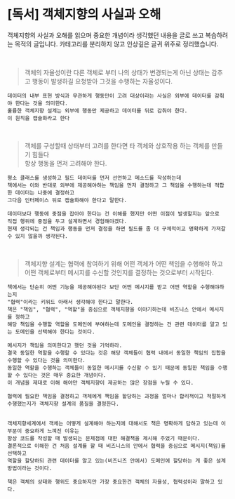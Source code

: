 # [독서] 객체지향의 사실과 오해

객체지향의 사실과 오해를 읽으며 중요한 개념이라 생각했던 내용을 글로 쓰고 복습하려는 목적의 글입니다. 
카테고리를 분리하지 않고 인상깊은 글귀 위주로 정리했습니다. 

<br/>

> 객체의 자율성이란 다른 객체로 부터 나의 상태가 변경되는게 아닌 
상태는 감추고 행동이 발생하길 요청받아 그것을 수행하는 자율성이다. 

```
데이터의 내부 표현 방식과 무관하게 행동만이 고려 대상이라는 사실은 외부에 데이터를 감춰야 한다는 것을 의미한다. 
훌륭한 객체지향 설계는 외부에 행동만 제공하고 데이터를 뒤로 감춰야 한다. 
이 원칙을 캡슐화라고 한다
```

<br/>

>객체를 구성할때 상태부터 고려를 한다면 타 객체와 상호작용 하는 객체를 만들기 힘들다   
항상 행동을 먼저 고려해야 한다.

```
평소 클래스를 생성하고 필드 데이터를 먼저 선언하고 메소드를 작성하는데 
책에서는 이와 반대로 외부에 제공해야하는 책임을 먼저 결정하고 그 책임을 수행하는데 적합한 데이터는 나중에 결정하고 
그다음 인터페이스 뒤로 캡슐화해야 한다고 말한다. 

데이터보다 행동에 중점을 잡아야 한다는 건 이해를 했지만 어떤 이점이 발생할지는 앞으로
직접 행위에 중점을 두고 설계하면서 경험해야겠다. 
현재 생각되는 건 책임과 행동을 먼저 결정을 하면 필드를 좀 더 구체적이고 명확하게 가져갈 수 있지 않을까 생각된다.
```
<br/>

> 객체지향 설계는 협력에 참여하기 위해 어떤 객체가 어떤 책임을 수행해야 하고
> 어떤 객체로부터 메시지를 수신할 것인지를 결정하는 것으로부터 시작된다.
```
책에서는 단순히 어떤 기능을 제공해야된다 보단 어떤 메시지를 받고 어떤 역할을 수행해야하는지 
"협력"이라는 키워드 아래서 생각해야 한다고 말한다. 
책은 "책임", "협력", "역할"을 중심으로 객체지향을 이야기하는데 비즈니스 안에서 메시지를 정하고 
해당 책임을 수행할 역할을 도메인에 부여하는데 도메인을 결정하는 건 관련 데이터를 알고 있는 도메인을 선택해야 한다는 것이다. 

메시지가 책임을 의미한다고 했던 것을 기억하라. 
결국 동일한 역할을 수행할 수 있다는 것은 해당 객체들이 협력 내에서 동일한 책임의 집합을 수행할 수 있다는 것을 의미한다. 
동일한 역할을 수행하는 객체들이 동일한 메시지를 수신할 수 있기 때문에 동일한 책임을 수행할 수 있다는 것은 매우 중요한 개념이다. 
이 개념을 제대로 이해 해야만 객체지향이 제공하는 많은 장점을 누릴 수 있다.
 
협력에 필요한 책임을 결정하고 객체에게 책임을 할당하는 과정을 얼마나 합리적이고 적절하게 수행했는지가 객체지향 설계의 품질을 결정한다. 


객체지향세계에서 객체는 어떻게 설계해야 하는지에 대해서도 책은 명확하게 답하고 있는데 이 부분이 중요하게 느껴진 이유는 
항상 코드를 작성할 때 발생되는 문제점에 대한 해결책을 제시해 주었기 때문이다. 
결론적으로 이해한 건 처음 설계를 할 때 비즈니스의 안에서 협력을 중심으로 메시지(책임)를 선택하고 
역할을 할당하되 관련 데이터를 알고 있는(비즈니즈 안에서) 도메인에 할당하는 게 좋은 설계방법이라는 것이다.
 
책은 객체의 상태와 행위도 중요하지만 가장 중요한건 객체의 자율성, 협력성이라 말하고 있다. 
```
<br/>


